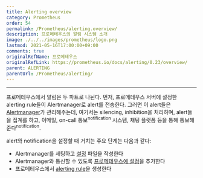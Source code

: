 ```yaml
---
title: Alerting overview
category: Prometheus
order: 54
permalink: /Prometheus/alerting.overview/
description: 프로메테우스의 알림 시스템 소개
image: ./../../images/prometheus/logo.png
lastmod: 2021-05-16T17:00:00+09:00
comments: true
originalRefName: 프로메테우스
originalRefLink: https://prometheus.io/docs/alerting/0.23/overview/
parent: ALERTING
parentUrl: /Prometheus/alerting/
---
```


---

프로메테우스에서 알림은 두 파트로 나뉜다. 먼저, 프로메테우스 서버에 설정한 alerting rule들이 Alertmanager로 alert를 전송한다. 그러면 이 alert들은 [Alertmanager](../alertmanager)가 관리해주는데, 여기서는 silencing, inhibition을 처리하며, alert들을 집계를 하고, 이메일, on-call 통보<sup>notification</sup> 시스템, 채팅 플랫폼 등을 통해 통보해준다<sup>notification</sup>.

alert와 notification을 설정할 때 거치는 주요 단계는 다음과 같다:

- Alertmanager를 세팅하고 [설정](../alerting.configuration) 파일을 작성한다
- Alertmanager와 통신할 수 있도록 [프로메테우스에 설정](../configuration#alertmanager_config)을 추가한다
- 프로메테우스에서 [alerting rule](../alerting-rules)을 생성한다